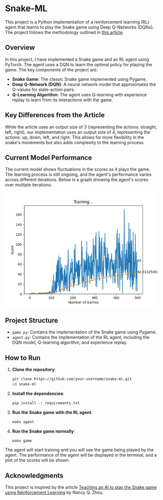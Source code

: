 # Snake-ML

This project is a Python implementation of a reinforcement learning (RL) agent that learns to play the Snake game using Deep Q-Networks (DQNs). The project follows the methodology outlined in [this article](https://medium.com/@nancy.q.zhou/teaching-an-ai-to-play-the-snake-game-using-reinforcement-learning-6d2a6e8f3b1c).

## Overview

In this project, I have implemented a Snake game and an RL agent using PyTorch. The agent uses a DQN to learn the optimal policy for playing the game. The key components of the project are:

- **Snake Game**: The classic Snake game implemented using Pygame.
- **Deep Q-Network (DQN)**: A neural network model that approximates the Q-values for state-action pairs.
- **Q-Learning Algorithm**: The agent uses Q-learning with experience replay to learn from its interactions with the game.

## Key Differences from the Article

While the article uses an output size of 3 (representing the actions: straight, left, right), our implementation uses an output size of 4, representing the actions: up, down, left, and right. This allows for more flexibility in the snake's movements but also adds complexity to the learning process.

## Current Model Performance

The current model shows fluctuations in the scores as it plays the game. The learning process is still ongoing, and the agent's performance varies across different iterations. Below is a graph showing the agent's scores over multiple iterations:

![score-to-iteration](./static/Figure_1.png)

## Project Structure

- `game.py`: Contains the implementation of the Snake game using Pygame.
- `agent.py`: Contains the implementation of the RL agent, including the DQN model, Q-learning algorithm, and experience replay.

## How to Run

1. **Clone the repository**:

   ```bash
   git clone https://github.com/your-username/snake-ml.git
   cd snake-ml
   ```

2. **Install the dependencies**:

   ```bash
   pip install -r requirements.txt
   ```

3. **Run the Snake game with the RL agent**:

   ```bash
   make agent
   ```

4. **Run the Snake game normally**:
   ```bash
   make game
   ```

The agent will start training and you will see the game being played by the agent. The performance of the agent will be displayed in the terminal, and a plot of the scores will be shown.

## Acknowledgments

This project is inspired by the article [Teaching an AI to play the Snake game using Reinforcement Learning](https://medium.com/@nancy.q.zhou/teaching-an-ai-to-play-the-snake-game-using-reinforcement-learning-6d2a6e8f3b1c) by Nancy Q. Zhou.
